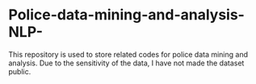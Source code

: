 # Police-data-mining-and-analysis-NLP-
This repository is used to store related codes for police data mining and analysis. Due to the sensitivity of the data, I have not made the dataset public.
